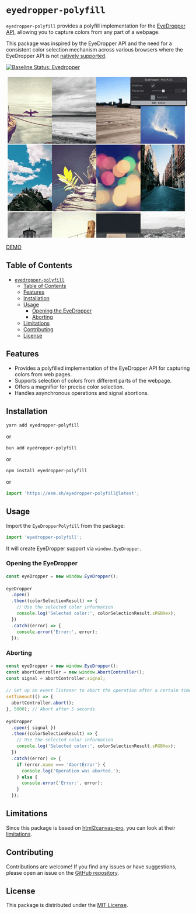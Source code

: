 # `eyedropper-polyfill`

`eyedropper-polyfill` provides a polyfill implementation for the [EyeDropper API](https://developer.mozilla.org/en-US/docs/Web/API/EyeDropper), allowing you to capture colors from any part of a webpage.

This package was inspired by the EyeDropper API and the need for a consistent color selection mechanism across various browsers where the EyeDropper API is not [natively supported](https://caniuse.com/mdn-api_eyedropper).

[![Baseline Status: Eyedropper](https://baseline.js.org/features/eyedropper/static-adaptive.svg)](https://webstatus.dev/features/eyedropper)

<img src="https://raw.githubusercontent.com/iam-medvedev/eyedropper-polyfill/refs/heads/main/demo/preview.gif" width="500" />

[DEMO](https://iam-medvedev.github.io/eyedropper-polyfill/)

## Table of Contents

- [`eyedropper-polyfill`](#eyedropper-polyfill)
  - [Table of Contents](#table-of-contents)
  - [Features](#features)
  - [Installation](#installation)
  - [Usage](#usage)
    - [Opening the EyeDropper](#opening-the-eyedropper)
    - [Aborting](#aborting)
  - [Limitations](#limitations)
  - [Contributing](#contributing)
  - [License](#license)

## Features

- Provides a polyfilled implementation of the EyeDropper API for capturing colors from web pages.
- Supports selection of colors from different parts of the webpage.
- Offers a magnifier for precise color selection.
- Handles asynchronous operations and signal abortions.

## Installation

```bash
yarn add eyedropper-polyfill
```

or

```bash
bun add eyedropper-polyfill
```

or

```bash
npm install eyedropper-polyfill
```

or

```typescript
import 'https://esm.sh/eyedropper-polyfill@latest';
```

## Usage

Import the `EyeDropperPolyfill` from the package:

```typescript
import 'eyedropper-polyfill';
```

It will create EyeDropper support via `window.EyeDropper`.

### Opening the EyeDropper

```typescript
const eyeDropper = new window.EyeDropper();

eyeDropper
  .open()
  .then((colorSelectionResult) => {
    // Use the selected color information
    console.log('Selected color:', colorSelectionResult.sRGBHex);
  })
  .catch((error) => {
    console.error('Error:', error);
  });
```

### Aborting

```typescript
const eyeDropper = new window.EyeDropper();
const abortController = new window.AbortController();
const signal = abortController.signal;

// Set up an event listener to abort the operation after a certain time
setTimeout(() => {
  abortController.abort();
}, 5000); // Abort after 5 seconds

eyeDropper
  .open({ signal })
  .then((colorSelectionResult) => {
    // Use the selected color information
    console.log('Selected color:', colorSelectionResult.sRGBHex);
  })
  .catch((error) => {
    if (error.name === 'AbortError') {
      console.log('Operation was aborted.');
    } else {
      console.error('Error:', error);
    }
  });
```

## Limitations

Since this package is based on [html2canvas-pro](https://yorickshan.github.io/html2canvas-pro/), you can look at their [limitations](https://html2canvas.hertzen.com/documentation.html#limitations).

## Contributing

Contributions are welcome! If you find any issues or have suggestions, please open an issue on the [GitHub repository](https://github.com/iam-medvedev/eyedropper-polyfill).

## License

This package is distributed under the [MIT License](https://opensource.org/licenses/MIT).
